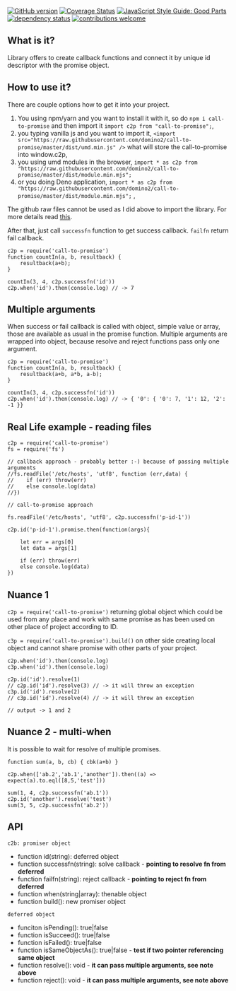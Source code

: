 [![GitHub version](https://d25lcipzij17d.cloudfront.net/badge.svg?id=gh&type=6&v=1.0.12&x2=0)](https://d25lcipzij17d.cloudfront.net/badge.svg?id=gh&type=6&v=1.0.12&x2=0)
[![Coverage Status](https://coveralls.io/repos/boennemann/badges/badge.svg)](https://coveralls.io/r/boennemann/badges)
[![JavaScript Style Guide: Good Parts](https://img.shields.io/badge/code%20style-goodparts-brightgreen.svg?style=flat)](https://github.com/dwyl/goodparts "JavaScript The Good Parts")
[![dependency status](https://deps.rs/crate/autocfg/1.1.0/status.svg)](https://deps.rs/crate/autocfg/1.1.0)
[![contributions welcome](https://img.shields.io/badge/contributions-welcome-brightgreen.svg?style=flat)](https://github.com/dwyl/esta/issues)

## What is it?

Library offers to create callback functions and connect it by unique id descriptor with the promise object.

## How to use it?

There are couple options how to get it into your project.
1. You using npm/yarn and you want to install it with it, so do `npm i call-to-promise` and then import it `import c2p from "call-to-promise";`,
2. you typing vanilla js and you want to import it, `<import src="https://raw.githubusercontent.com/domino2/call-to-promise/master/dist/umd.min.js" />` what will store the call-to-promise into window.c2p,
3. you using umd modules in the browser, `import * as c2p from "https://raw.githubusercontent.com/domino2/call-to-promise/master/dist/module.min.mjs";`
4. or you doing Deno application, `import * as c2p from "https://raw.githubusercontent.com/domino2/call-to-promise/master/dist/module.min.mjs";` ,

The github raw files cannot be used as I did above to import the library. For more details read [this](https://github.blog/2013-04-24-heads-up-nosniff-header-support-coming-to-chrome-and-firefox/).

After that, just call `successfn` function to get success callback. `failfn` return fail callback.

    c2p = require('call-to-promise')
    function countIn(a, b, resultback) {
        resultback(a+b);
    }

    countIn(3, 4, c2p.successfn('id'))
    c2p.when('id').then(console.log) // -> 7

## Multiple arguments

When success or fail callback is called with object, simple value or array, those are available as usual in the promise function.
Multiple arguments are wrapped into object, because resolve and reject functions pass only one argument.

    c2p = require('call-to-promise')
    function countIn(a, b, resultback) {
        resultback(a+b, a*b, a-b);
    }

    countIn(3, 4, c2p.successfn('id'))
    c2p.when('id').then(console.log) // -> { '0': { '0': 7, '1': 12, '2': -1 }}

## Real Life example - reading files

    c2p = require('call-to-promise')
    fs = require('fs')

    // callback approach - probably better :-) because of passing multiple arguments
    //fs.readFile('/etc/hosts', 'utf8', function (err,data) {
    //    if (err) throw(err)
    //    else console.log(data)
    //})

    // call-to-promise approach

    fs.readFile('/etc/hosts', 'utf8', c2p.successfn('p-id-1'))

    c2p.id('p-id-1').promise.then(function(args){

        let err = args[0]
        let data = args[1]

        if (err) throw(err)
        else console.log(data)
    })

## Nuance 1

`c2p = require('call-to-promise')` returning global object which could be used from any place and work with same promise as has been used on other place of project according to ID.

`c3p = require('call-to-promise').build()` on other side creating local object and cannot share promise with other parts of your project.

    c2p.when('id').then(console.log)
    c3p.when('id').then(console.log)

    c2p.id('id').resolve(1)
    // c2p.id('id').resolve(3) // -> it will throw an exception
    c3p.id('id').resolve(2)
    // c3p.id('id').resolve(4) // -> it will throw an exception

    // output -> 1 and 2

## Nuance 2 - multi-when

It is possible to wait for resolve of multiple promises.

    function sum(a, b, cb) { cbk(a+b) }

    c2p.when(['ab.2','ab.1','another']).then((a) => expect(a).to.eql([8,5,'test']))

    sum(1, 4, c2p.successfn('ab.1'))
    c2p.id('another').resolve('test')
    sum(3, 5, c2p.successfn('ab.2'))

## API

`c2b: promiser object`

- function id(string): deferred object
- function successfn(string): solve callback - **pointing to resolve fn from deferred**
- function failfn(string): reject callback - **pointing to reject fn from deferred**
- function when(string|array<string>): thenable object
- function build(): new promiser object

`deferred object`

- funciton isPending(): true|false
- function isSucceed(): true|false
- function isFailed(): true|false
- function isSameObjectAs(): true|false - **test if two pointer referencing same object**
- function resolve(): void - **it can pass multiple arguments, see note above**
- function reject(): void - **it can pass multiple arguments, see note above**
